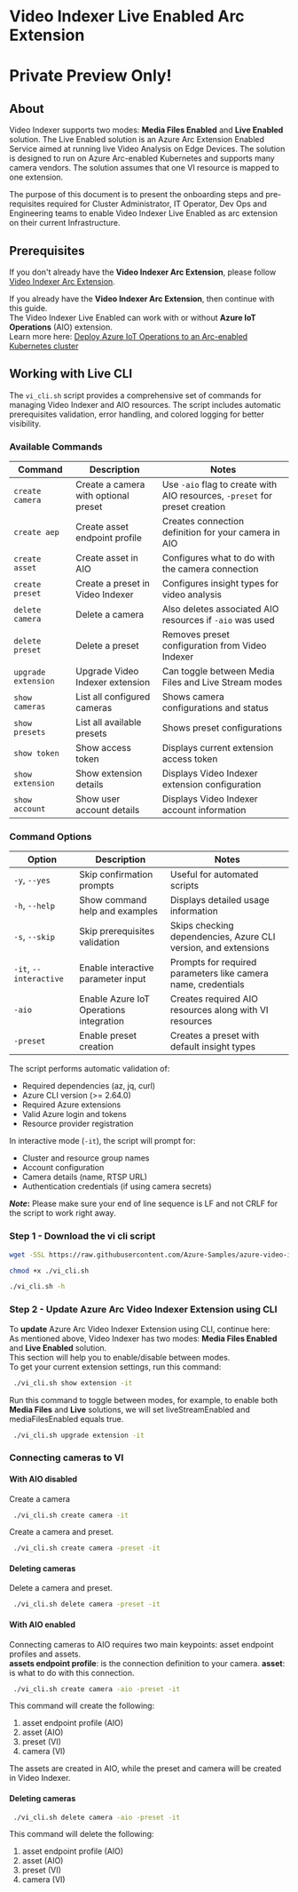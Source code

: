 # Video Indexer Live Enabled Arc Extension
# Private Preview Only!

## About

Video Indexer supports two modes: **Media Files Enabled** and **Live Enabled** solution. The Live Enabled solution is an Azure Arc Extension Enabled Service aimed at running live Video Analysis on Edge Devices. The solution is designed to run on Azure Arc-enabled Kubernetes and supports many camera vendors. The solution assumes that one VI resource is mapped to one extension.

The purpose of this document is to present the onboarding steps and pre-requisites required for Cluster Administrator, IT Operator, Dev Ops and Engineering teams to enable Video Indexer Live Enabled as arc extension on their current Infrastructure.

## Prerequisites

If you don't already have the **Video Indexer Arc Extension**, please follow [Video Indexer Arc Extension](https://github.com/Azure-Samples/azure-video-indexer-samples/tree/master/VideoIndexerEnabledByArc/aks#video-indexer-arc-extension). 

If you already have the **Video Indexer Arc Extension**, then continue with this guide.  
The Video Indexer Live Enabled can work with or without **Azure IoT Operations** (AIO) extension.   
Learn more here: [Deploy Azure IoT Operations to an Arc-enabled Kubernetes cluster](https://learn.microsoft.com/en-us/azure/iot-operations/deploy-iot-ops/howto-deploy-iot-operations) 


## Working with Live CLI

The `vi_cli.sh` script provides a comprehensive set of commands for managing Video Indexer and AIO resources. The script includes automatic prerequisites validation, error handling, and colored logging for better visibility.

### Available Commands

| Command             | Description                                             | Notes |
| ------------------- | ------------------------------------------------------- | ----- |
| `create camera`     | Create a camera with optional preset                    | Use `-aio` flag to create with AIO resources, `-preset` for preset creation |
| `create aep`        | Create asset endpoint profile                           | Creates connection definition for your camera in AIO |
| `create asset`      | Create asset in AIO                                     | Configures what to do with the camera connection |
| `create preset`     | Create a preset in Video Indexer                        | Configures insight types for video analysis |
| `delete camera`     | Delete a camera                                         | Also deletes associated AIO resources if `-aio` was used |
| `delete preset`     | Delete a preset                                         | Removes preset configuration from Video Indexer |
| `upgrade extension` | Upgrade Video Indexer extension                         | Can toggle between Media Files and Live Stream modes |
| `show cameras`      | List all configured cameras                            | Shows camera configurations and status |
| `show presets`      | List all available presets                             | Shows preset configurations |
| `show token`        | Show access token                                      | Displays current extension access token |
| `show extension`    | Show extension details                                 | Displays Video Indexer extension configuration |
| `show account`      | Show user account details                              | Displays Video Indexer account information |


### Command Options

| Option                 | Description                                     | Notes |
| ---------------------- | ----------------------------------------------- | ----- |
| `-y`, `--yes`          | Skip confirmation prompts                       | Useful for automated scripts |
| `-h`, `--help`         | Show command help and examples                 | Displays detailed usage information |
| `-s`, `--skip`         | Skip prerequisites validation                   | Skips checking dependencies, Azure CLI version, and extensions |
| `-it`, `--interactive` | Enable interactive parameter input             | Prompts for required parameters like camera name, credentials |
| `-aio`                | Enable Azure IoT Operations integration         | Creates required AIO resources along with VI resources |
| `-preset`             | Enable preset creation                         | Creates a preset with default insight types |

The script performs automatic validation of:
- Required dependencies (az, jq, curl)
- Azure CLI version (>= 2.64.0)
- Required Azure extensions
- Valid Azure login and tokens
- Resource provider registration

In interactive mode (`-it`), the script will prompt for:
- Cluster and resource group names
- Account configuration
- Camera details (name, RTSP URL)
- Authentication credentials (if using camera secrets)

**_Note_:** Please make sure your end of line sequence is LF and not CRLF for the script to work right away.

### Step 1 - Download the vi cli script
```bash
wget -SSL https://raw.githubusercontent.com/Azure-Samples/azure-video-indexer-samples/refs/heads/live-private-preview/VideoIndexerEnabledByArc/live/vi_cli.sh

chmod +x ./vi_cli.sh

./vi_cli.sh -h
```

### Step 2 - Update Azure Arc Video Indexer Extension using CLI

To **update** Azure Arc Video Indexer Extension using CLI, continue here:  
As mentioned above, Video Indexer has two modes: **Media Files Enabled** and **Live Enabled** solution.  
This section will help you to enable/disable between modes.  
To get your current extension settings, run this command:

```bash
 ./vi_cli.sh show extension -it
```

Run this command to toggle between modes, for example, to enable both **Media Files** and **Live** solutions, we will set liveStreamEnabled and mediaFilesEnabled equals true.

```bash
 ./vi_cli.sh upgrade extension -it
```

### Connecting cameras to VI

#### With AIO disabled

Create a camera

```bash
 ./vi_cli.sh create camera -it
```

Create a camera and preset.

```bash
 ./vi_cli.sh create camera -preset -it
```

#### Deleting cameras

Delete a camera and preset.

```bash
 ./vi_cli.sh delete camera -preset -it
```

#### With AIO enabled

Connecting cameras to AIO requires two main keypoints: asset endpoint profiles and assets.  
**assets endpoint profile**: is the connection definition to your camera. 
**asset**: is what to do with this connection.

```bash
 ./vi_cli.sh create camera -aio -preset -it
```

This command will create the following: 
1. asset endpoint profile (AIO)
2. asset (AIO)
3. preset (VI)
4. camera (VI)

The assets are created in AIO, while the preset and camera will be created in Video Indexer.

#### Deleting cameras
```bash
 ./vi_cli.sh delete camera -aio -preset -it
```

This command will delete the following: 
1. asset endpoint profile (AIO)
2. asset (AIO)
3. preset (VI)
4. camera (VI)